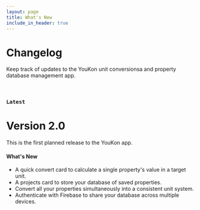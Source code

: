 ```yaml
---
layout: page
title: What's New
include_in_header: true
---
```


# Changelog
Keep track of updates to the YouKon unit conversionsa and property database management app.

<br>

### `Latest`
# **Version 2.0**
This is the first planned release to the YouKon app. 

#### What's New
- A quick convert card to calculate a single property's value in a target unit.
- A projects card to store your database of saved properties.
- Convert all your properties simultaneously into a consistent unit system.
- Authenticate with Firebase to share your database across multiple devices.


<br>
